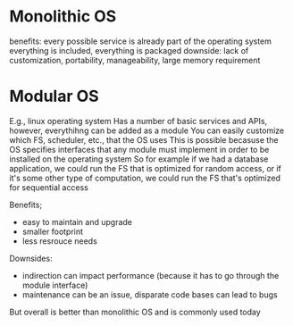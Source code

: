 # Monolithic OS
benefits:
    every possible service is already part of the operating system
    everything is included, everything is packaged
downside:
    lack of customization, portability, manageability, large memory requirement

# Modular OS
E.g., linux operating system
Has a number of basic services and APIs, however, everythihng can be added as a module
You can easily customize which FS, scheduler, etc., that the OS uses
This is possible becasuse the OS specifies interfaces that any module must implement in order to be installed on the operating system
So for example if we had a database application, we could run the FS that is optimized for random access, or if it's some other type of computation, we could run the FS that's optimized for sequential access

Benefits;
- easy to maintain and upgrade
- smaller footprint
- less resrouce needs

Downsides:
- indirection can impact performance (because it has to go through the module interface)
- maintenance can be an issue, disparate code bases can lead to bugs

But overall is better than monolithic OS and is commonly used today